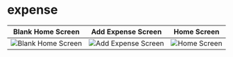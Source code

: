 # expense

| Blank Home Screen | Add Expense Screen | Home Screen |
|-------------------|--------------------|-------------|
|![Blank Home Screen](https://github.com/KorayErkin/expense/assets/90157883/42583698-21b1-4f17-9fb4-401031403d24) |![Add Expense Screen](https://github.com/KorayErkin/expense/assets/90157883/470a1445-c728-46a8-97a8-c825aef7b18d) |![Home Screen](https://github.com/KorayErkin/expense/assets/90157883/dff479f5-e2e9-41f9-b535-5378efe92636) |
